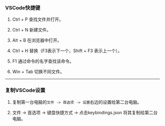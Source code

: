 ### VSCode快捷键
1. Ctrl + P 查找文件并打开。

2. Ctrl + N 新建文件。

2. Alt + B 在浏览器中打开。

2. Ctrl + H 替换（F3表示下一个，Shift + F3 表示上一个）。

2. F1 通过命令的名字查找该命令。

2. Win + Tab 切换不同文件。

---

### 复制VSCode设置
1. 复制第一台电脑的`文件 -> 首选项 -> 设置`右边的设置给第二台电脑。

2.  文件 -> 首选项 -> 键盘快捷方式 -> 点击keybindings.json 将其复制给第二台电脑。